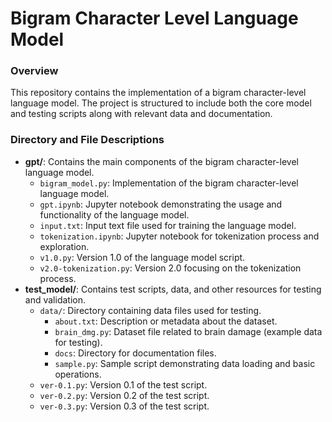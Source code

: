 # Bigram Character Level Language Model

### Overview

This repository contains the implementation of a bigram character-level language model. The project is structured to include both the core model and testing scripts along with relevant data and documentation.

### Directory and File Descriptions

-   **gpt/**: Contains the main components of the bigram character-level language model.
    -   `bigram_model.py`: Implementation of the bigram character-level language model.
    -   `gpt.ipynb`: Jupyter notebook demonstrating the usage and functionality of the language model.
    -   `input.txt`: Input text file used for training the language model.
    -   `tokenization.ipynb`: Jupyter notebook for tokenization process and exploration.
    -   `v1.0.py`: Version 1.0 of the language model script.
    -   `v2.0-tokenization.py`: Version 2.0 focusing on the tokenization process.
-   **test_model/**: Contains test scripts, data, and other resources for testing and validation.
    -   `data/`: Directory containing data files used for testing.
        -   `about.txt`: Description or metadata about the dataset.
        -   `brain_dmg.py`: Dataset file related to brain damage (example data for testing).
        -   `docs`: Directory for documentation files.
        -   `sample.py`: Sample script demonstrating data loading and basic operations.
    -   `ver-0.1.py`: Version 0.1 of the test script.
    -   `ver-0.2.py`: Version 0.2 of the test script.
    -   `ver-0.3.py`: Version 0.3 of the test script.
